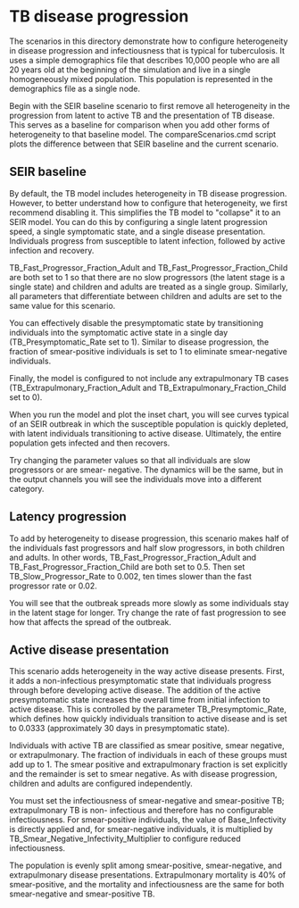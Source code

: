 # TB disease progression

The scenarios in this directory demonstrate how to configure heterogeneity in disease progression
and infectiousness that is typical for tuberculosis. It uses a simple demographics file that
describes 10,000 people who are all 20 years old at the beginning of the simulation and live in a
single homogeneously mixed population. This population is represented in the demographics file as a
single node.

Begin with the SEIR baseline scenario to first remove all heterogeneity in the progression from
latent to active TB and the presentation of TB disease. This serves as a baseline for comparison
when you add other forms of heterogeneity to that baseline model. The compareScenarios.cmd script
plots the difference between that SEIR baseline and the current scenario.

## SEIR baseline

By default, the TB model includes heterogeneity in TB disease progression. However, to better
understand how to configure that heterogeneity, we first recommend disabling it. This simplifies the
TB model to "collapse" it to an SEIR model. You can do this by configuring a single latent
progression speed, a single symptomatic state, and a single disease presentation. Individuals
progress from susceptible to latent infection, followed by active infection and recovery.

TB_Fast_Progressor_Fraction_Adult and TB_Fast_Progressor_Fraction_Child are both set to 1 so that
there are no slow progressors (the latent stage is a single state) and children and adults are
treated as a single group. Similarly, all parameters that differentiate between children and adults
are set to the same value for this scenario.

You can effectively disable the presymptomatic state by transitioning individuals into the
symptomatic active state in a single day (TB_Presymptomatic_Rate set to 1). Similar to disease
progression, the fraction of smear-positive individuals is set to 1 to eliminate smear-negative
individuals.

Finally, the model is configured to not include any extrapulmonary TB cases
(TB_Extrapulmonary_Fraction_Adult and TB_Extrapulmonary_Fraction_Child set to 0).

When you run the model and plot the inset chart, you will see curves typical of an SEIR outbreak in
which the susceptible population is quickly depleted, with latent individuals transitioning to
active disease. Ultimately, the entire population gets infected and then recovers.

Try changing the parameter values so that all individuals are slow progressors or are smear-
negative. The dynamics will be the same, but in the output channels you will see the individuals
move into a different category.

## Latency progression

To add by heterogeneity to disease progression, this scenario makes half of the individuals fast
progressors and half slow progressors, in both children and adults. In other words,
TB_Fast_Progressor_Fraction_Adult and TB_Fast_Progressor_Fraction_Child are both set to 0.5. Then
set TB_Slow_Progressor_Rate to 0.002, ten times slower than the fast progressor rate or 0.02.

You will see that the outbreak spreads more slowly as some individuals stay in the latent stage for
longer. Try change the rate of fast progression to see how that affects the spread of the outbreak.

## Active disease presentation

This scenario adds heterogeneity in the way active disease presents. First, it adds a non-infectious
presymptomatic state that individuals progress through before developing active disease. The
addition of the active presymptomatic state increases the overall time from initial infection to
active disease. This is controlled by the parameter TB_Presymptomic_Rate, which defines how quickly
individuals transition to active disease and is set to 0.0333 (approximately 30 days in
presymptomatic state).

Individuals with active TB are classified as smear positive, smear negative, or extrapulmonary. The
fraction of individuals in each of these groups must add up to 1. The smear positive and
extrapulmonary fraction is set explicitly and the remainder is set to smear negative. As with
disease progression, children and adults are configured independently.

You must set the infectiousness of smear-negative and smear-positive TB; extrapulmonary TB is non-
infectious and therefore has no configurable infectiousness. For smear-positive individuals, the
value of Base_Infectivity is directly applied and, for smear-negative individuals, it is multiplied
by TB_Smear_Negative_Infectivity_Multiplier to configure reduced infectiousness.

The population is evenly split among smear-positive, smear-negative, and extrapulmonary disease
presentations. Extrapulmonary mortality is 40% of smear-positive, and the mortality and
infectiousness are the same for both smear-negative and smear-positive TB.

